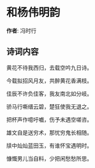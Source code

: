 # 和杨伟明韵

**作者**: 冯时行

## 诗词内容

黄花不待我西归，去载空吟九日诗。

今载拟招风月友，共醉黄花香满枝。

佳辰不许负佳客，我友南北如分岐。

骄马行嘶缙云碧，楚狂使我无退之。

把杯声作噫吁嚱，伤予未遇空嗟咨。

雄文自是送穷术，那忧穷鬼长相随。

牍中灿灿蓝田玉，有谁怀宝遇明时。

慷慨男儿当自料，少把闲愁愁所思。

